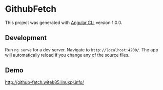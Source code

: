 # GithubFetch

This project was generated with [Angular CLI](https://github.com/angular/angular-cli) version 1.0.0.

## Development

Run `ng serve` for a dev server. Navigate to `http://localhost:4200/`. The app will automatically reload if you change any of the source files.

## Demo
http://github-fetch.witek85.linuxpl.info/